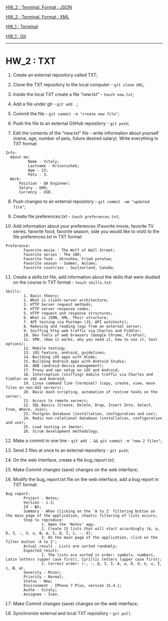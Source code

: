[HW_2 : Terminal. Format : JSON](https://github.com/Vitaly-chek/JSON)

[HW_2 : Terminal. Format : XML](https://github.com/Vitaly-chek/XML)

[HW_1 : Terminal](https://github.com/Vitaly-chek/Terminal)

[HW_1 : Git](https://github.com/Vitaly-chek/Git)

---

# HW_2 : TXT

1. Create an external repository called TXT;

2. Clone the TXT repository to the local computer - `git clone URL`;

3. Inside the local TXT create a file “new.txt” - `touch new.txt`;

4. Add a file under git - `git add .`;

5. Commit the file - `git commit -m "create new file"`;

6. Push the file to an external GitHub repository - `git push`;

7. Edit the contents of the “new.txt” file - write information about yourself (name, age, number of pets, future desired salary). Write everything in TXT format:

```
Info:
  About me:
          Name - Vitaly;
          Lastname - Krivoruchek;
          Age - 23;
          Pets - 3.
  Work:
      Position - QA Engineer;
      Salary - 600;
      Currency - USD.	
```

8. Push changes to an external repository - `git commit -am "updated file"`;

9. Create file preferences.txt - `touch preferences.txt`;

10. Add information about your preferences (Favorite movie, favorite TV series, favorite food, favorite season, side you would like to visit) to the file preferences.txt in TXT format:

```
Preference:
        Favorite movie - The Wolf of Wall Street;
        Favorite series - The 100;
        Favorite food - Okroshka, Fried potatoe;
        Favorite season - Summer, Autumn;
        Favorite countries - Switzerland, Canada.
```

11. Create a skills.txt file, add information about the skills that were studied on the course in TXT format - `touch skills.txt`:

```
Skills:
        1. Basic theory;
        2. What is client-server architecture;
        3. HTTP Server request methods;
        4. HTTP server response codes;
        5. HTTP request and response structures;
        6. What is JSON, XML. Their structure;
        7. API testing via Postman (JS, API autotests);
        8. Removing and reading logs from an external server;
        9. Sniffing http web traffic via Charles and Fiddler;
        10. Dev Tools of web browsers (Google Chrome, FireFox);
        11. VPN. (How it works, why you need it, how to use it, tool options);
        12. Mobile testing;
        13. iOS feature, android, guidelines;
        14. Building iOS apps with XCode;
        15. Building Android apps with Android Studio;
        16. ADB (android device management);
        17. Proxy and vpn setup on iOS and Android;
        18. Interception (sniffing) mobile traffic via Charles and Fiddler on iOS and Android;
        19. Linux command line (terminal) (copy, create, view, move files on non-GUI servers);
        20. Basic bash scripting, automation of routine tasks on the server;
        21. Access to remote servers;
        22. SQL Basics (Create, Delete, Drop, Insert Into, Select, From, Where, Join);
        23. Postgres database (installation, configuration and use);
        24. Redis non-relational database (installation, configuration and use);
        25. Load testing in Jmeter;
        26. Scrum development methodology.
```

12. Make a commit in one line - `git add . && git commit -m "new 2 files"`;

13. Send 2 files at once to an external repository - `git push`;

14. On the web interface, create a file bug_report.txt;

15. Make Commit changes (save) changes on the web interface;

16. Modify the bug_report.txt file on the web interface, add a bug report in TXT format:

```
Bug report:
        Project - Notes;
        Version - 1.3;
        Id - №5;
        Summary - When clicking on the 'A to Z' filtering button on the main page of the application, chaotic filtering of lists occurs;
        Step to reproduce:
                1. Open the 'Notes' app;
                2. Create 15 lists that will start accordingly (A, a, D, 3, :, U, u, Ш, ш, 5, @, Ї, ї, -, d);
                3. On the main page of the application, click on the filter button 'A to Z';
        Actual_result - Lists are sorted randomly;
        Expected_result: 
                1. The lists are sorted in order: symbols, numbers, Latin letters (upper case first), Cyrillic letters (upper case first);
                2. Correct order: (-, :, @, 3, 5, А, а, D, d, U, u, Ї, ї, Ш, ш).
        Severity - Minor;
        Priority - Normal;
        Status - New;
        Environment - IPhone 7 Plus, version 15.4.1;
        Autho - Vitaly;
        Assignee - Ivan.
```

17. Make Commit changes (save) changes on the web interface;

18. Synchronize external and local TXT repository - `git pull`.
